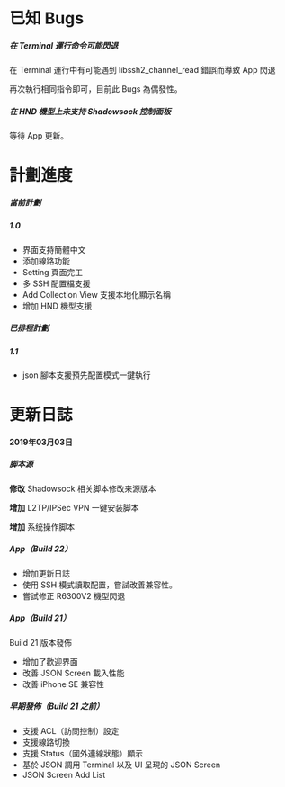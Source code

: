 # 已知 Bugs

##### 在 Terminal 運行命令可能閃退

在 Terminal 運行中有可能遇到 libssh2_channel_read 錯誤而導致 App 閃退

再次執行相同指令即可，目前此 Bugs 為偶發性。

##### 在 HND 機型上未支持 Shadowsock 控制面板

等待 App 更新。

# 計劃進度

##### 當前計劃

##### 1.0

* 界面支持簡體中文
* 添加線路功能
* Setting 頁面完工
* 多 SSH 配置檔支援
* Add Collection View 支援本地化顯示名稱
* 增加 HND 機型支援

##### 已排程計劃

##### 1.1

* json 腳本支援預先配置模式一鍵執行

# 更新日誌

#### 2019年03月03日

##### 脚本源

**修改** Shadowsock 相关脚本修改来源版本

**增加** L2TP/IPSec VPN 一键安装脚本

**增加** 系统操作脚本

##### App（Build 22）

* 增加更新日誌
* 使用 SSH 模式讀取配置，嘗試改善兼容性。
* 嘗試修正 R6300V2 機型閃退

##### App（Build 21）

Build 21 版本發佈

* 增加了歡迎界面
* 改善 JSON Screen 載入性能
* 改善 iPhone SE 兼容性

##### 早期發佈（Build 21 之前）

* 支援 ACL（訪問控制）設定
* 支援線路切換
* 支援 Status（國外連線狀態）顯示
* 基於 JSON 調用 Terminal 以及 UI 呈現的 JSON Screen
* JSON Screen Add List

